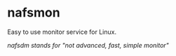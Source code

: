 # nafsmon

Easy to use monitor service for Linux.

*nafsdm stands for "not advanced, fast, simple monitor"*
